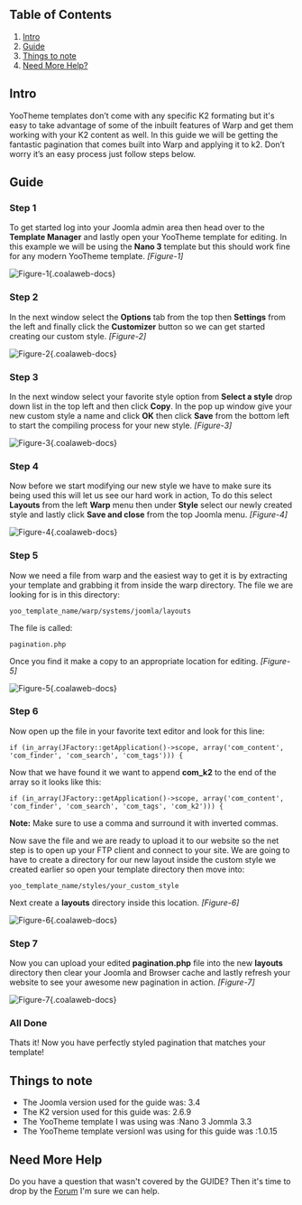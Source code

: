 ## Table of Contents
1.  [Intro](#intro)
2.  [Guide](#guide)
5.  [Things to note](#notes)
6.  [Need More Help?](#more-help)

## <a name="intro"></a>Intro

YooTheme templates don’t come with any specific K2 formating but it's easy to take advantage of some of the inbuilt features of Warp and get them working with your K2 content as well. In this guide we will be getting the fantastic pagination that comes built into Warp and applying it to k2. Don’t worry it’s an easy process just follow steps below.

## <a name="guide"></a>Guide

### Step 1

To get started log into your Joomla admin area then head over to the **Template Manager** and lastly open your YooTheme template for editing. In this example we will be using the **Nano 3** template but this should work fine for any modern YooTheme template. *\[Figure-1\]*

![Figure-1](http://cdn.coalaweb.com/images/docs/joomla-tips/yt-k2-pagination/yt-k2-pagination-3.png "Figure-1"){.coalaweb-docs}

### Step 2

In the next window select the **Options** tab from the top then **Settings** from the left and finally click the **Customizer** button so we can get started creating our custom style. *\[Figure-2\]*

![Figure-2](http://cdn.coalaweb.com/images/docs/joomla-tips/yt-k2-pagination/yt-k2-pagination-4.png "Figure-2"){.coalaweb-docs}

### Step 3

In the next window select your favorite style option from **Select a style** drop down list in the top left and then click **Copy**. In the pop up window give your new custom style a name and click **OK** then click **Save** from the bottom left to start the compiling process for your new style. *\[Figure-3\]*

![Figure-3](http://cdn.coalaweb.com/images/docs/joomla-tips/yt-k2-pagination/yt-k2-pagination-5.png "Figure-3"){.coalaweb-docs}

### Step 4

Now before we start modifying our new style we have to make sure its being used this will let us see our hard work in action, To do this select **Layouts** from the left **Warp** menu then under **Style** select our newly created style and lastly click **Save and close** from the top Joomla menu. *\[Figure-4\]*

![Figure-4](http://cdn.coalaweb.com/images/docs/joomla-tips/yt-k2-pagination/yt-k2-pagination-6.png "Figure-4"){.coalaweb-docs}

### Step 5

Now we need a file from warp and the easiest way to get it is by extracting your template and grabbing it from inside the warp directory. The file we are looking for is in this directory:

`yoo_template_name/warp/systems/joomla/layouts`

The file is called:

`pagination.php`

Once you find it make a copy to an appropriate location for editing. *\[Figure-5\]*

![Figure-5](http://cdn.coalaweb.com/images/docs/joomla-tips/yt-k2-pagination/yt-k2-pagination-7.png "Figure-5"){.coalaweb-docs}

### Step 6

Now open up the file in your favorite text editor and look for this line:

`if (in_array(JFactory::getApplication()->scope, array('com_content', 'com_finder', 'com_search', 'com_tags'))) {`

Now that we have found it we want to append **com_k2** to the end of the array so it looks like this:

`if (in_array(JFactory::getApplication()->scope, array('com_content', 'com_finder', 'com_search', 'com_tags', 'com_k2'))) {`

**Note:** Make sure to use a comma and surround it with inverted commas.

Now save the file and we are ready to upload it to our website so the net step is to open up your FTP client and connect to your site. We are going to have to create a directory for our new layout inside the custom style we created earlier so open your template directory then move into:

`yoo_template_name/styles/your_custom_style`

Next create a **layouts** directory inside this location. *\[Figure-6\]*

![Figure-6](http://cdn.coalaweb.com/images/docs/joomla-tips/yt-k2-pagination/yt-k2-pagination-8.png "Figure-5"){.coalaweb-docs}

### Step 7

Now you can upload your edited **pagination.php** file into the new **layouts** directory then clear your Joomla and Browser cache and lastly refresh your website to see your awesome new pagination in action. *\[Figure-7\]*

![Figure-7](http://cdn.coalaweb.com/images/docs/joomla-tips/yt-k2-pagination/yt-k2-pagination-2.png "Figure-7"){.coalaweb-docs}

### All Done

Thats it! Now you have perfectly styled pagination that matches your template!

## <a name="notes"></a>Things to note

-   The Joomla version used for the guide was: 3.4
-   The K2 version used for this guide was: 2.6.9
-   The YooTheme template I was using was :Nano 3 Jommla 3.3
-   The YooTheme template versionI was using for this guide was :1.0.15

## <a name="more-help"></a>Need More Help

<span class="tip" markdown="1">Do you have a question that wasn't covered by the GUIDE? Then it's time to drop by the [Forum](http://coalaweb.com/forum/index) I'm sure we can help.</span>